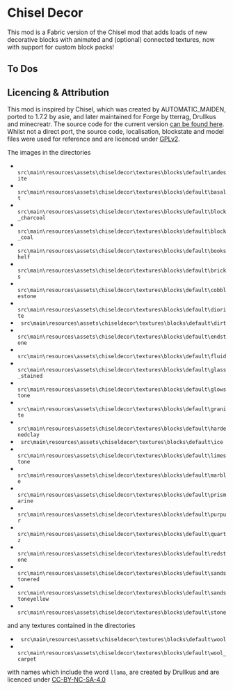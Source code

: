 # Chisel Decor
This mod is a Fabric version of the Chisel mod that adds loads of new decorative blocks with animated and (optional) connected textures, now with support for custom block packs!

## To Dos


## Licencing & Attribution
This mod is inspired by Chisel, which was created by AUTOMATIC_MAIDEN, ported to 1.7.2 by asie, and later maintained for Forge by tterrag, Drullkus and minecreatr. The source code for the current version [can be found here](https://github.com/Chisel-Team/Chisel). Whilst not a direct port, the source code, localisation, blockstate and model files were used for reference and are licenced under [GPLv2](https://www.gnu.org/licenses/old-licenses/gpl-2.0.en.html).

The images in the directories

* ` src\main\resources\assets\chiseldecor\textures\blocks\default\andesite`
* ` src\main\resources\assets\chiseldecor\textures\blocks\default\basalt`
* ` src\main\resources\assets\chiseldecor\textures\blocks\default\block_charcoal`
* ` src\main\resources\assets\chiseldecor\textures\blocks\default\block_coal`
* ` src\main\resources\assets\chiseldecor\textures\blocks\default\bookshelf`
* ` src\main\resources\assets\chiseldecor\textures\blocks\default\bricks`
* ` src\main\resources\assets\chiseldecor\textures\blocks\default\cobblestone`
* ` src\main\resources\assets\chiseldecor\textures\blocks\default\diorite`
* ` src\main\resources\assets\chiseldecor\textures\blocks\default\dirt`
* ` src\main\resources\assets\chiseldecor\textures\blocks\default\endstone`
* ` src\main\resources\assets\chiseldecor\textures\blocks\default\fluid`
* ` src\main\resources\assets\chiseldecor\textures\blocks\default\glass_stained`
* ` src\main\resources\assets\chiseldecor\textures\blocks\default\glowstone`
* ` src\main\resources\assets\chiseldecor\textures\blocks\default\granite`
* ` src\main\resources\assets\chiseldecor\textures\blocks\default\hardenedclay`
* ` src\main\resources\assets\chiseldecor\textures\blocks\default\ice`
* ` src\main\resources\assets\chiseldecor\textures\blocks\default\limestone`
* ` src\main\resources\assets\chiseldecor\textures\blocks\default\marble`
* ` src\main\resources\assets\chiseldecor\textures\blocks\default\prismarine`
* ` src\main\resources\assets\chiseldecor\textures\blocks\default\purpur`
* ` src\main\resources\assets\chiseldecor\textures\blocks\default\quartz`
* ` src\main\resources\assets\chiseldecor\textures\blocks\default\redstone`
* ` src\main\resources\assets\chiseldecor\textures\blocks\default\sandstonered`
* ` src\main\resources\assets\chiseldecor\textures\blocks\default\sandstoneyellow`
* ` src\main\resources\assets\chiseldecor\textures\blocks\default\stone`

and any textures contained in the directories

* ` src\main\resources\assets\chiseldecor\textures\blocks\default\wool`
* ` src\main\resources\assets\chiseldecor\textures\blocks\default\wool_carpet`

with names which include the word `llama`, are created by Drullkus and are licenced under [CC-BY-NC-SA-4.0](https://creativecommons.org/licenses/by-nc-sa/4.0/)

